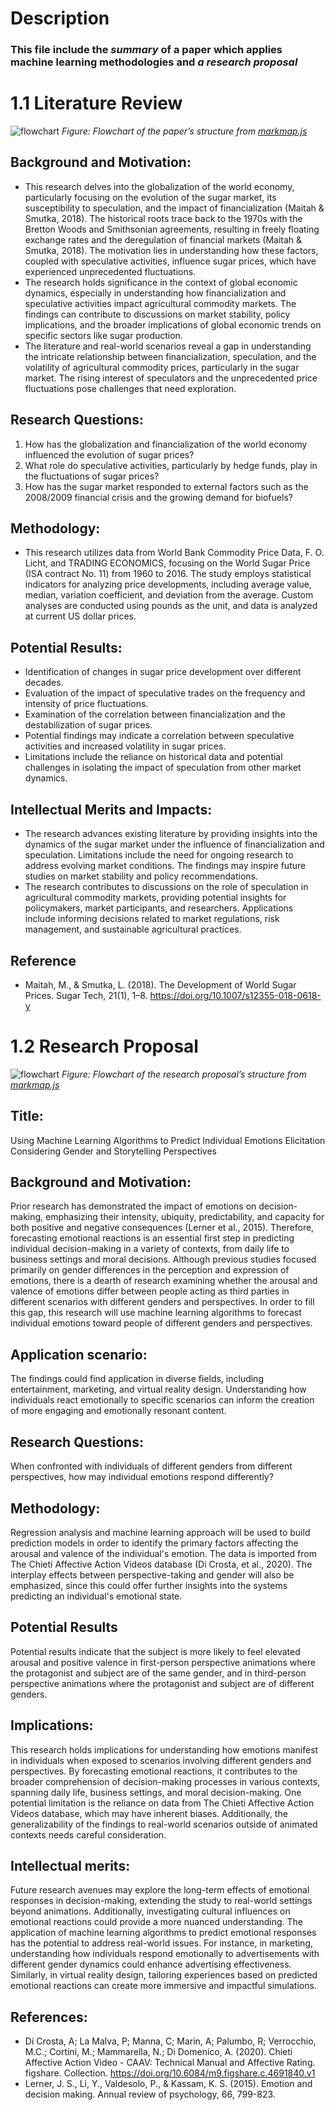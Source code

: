 # Description
### This file include the *summary* of a paper which applies machine learning methodologies and *a research proposal*
# 1.1 Literature Review
![flowchart](flowchart10.png)
*Figure: Flowchart of the paper’s structure from [markmap.js](https://markmap.js.org/)* 
## Background and Motivation:
-  This research delves into the globalization of the world economy, particularly focusing on the evolution of the sugar market, its susceptibility to speculation, and the impact of financialization (Maitah & Smutka, 2018). The historical roots trace back to the 1970s with the Bretton Woods and Smithsonian agreements, resulting in freely floating exchange rates and the deregulation of financial markets (Maitah & Smutka, 2018). The motivation lies in understanding how these factors, coupled with speculative activities, influence sugar prices, which have experienced unprecedented fluctuations.
-  The research holds significance in the context of global economic dynamics, especially in understanding how financialization and speculative activities impact agricultural commodity markets. The findings can contribute to discussions on market stability, policy implications, and the broader implications of global economic trends on specific sectors like sugar production.
-  The literature and real-world scenarios reveal a gap in understanding the intricate relationship between financialization, speculation, and the volatility of agricultural commodity prices, particularly in the sugar market. The rising interest of speculators and the unprecedented price fluctuations pose challenges that need exploration.
## Research Questions:
1. How has the globalization and financialization of the world economy influenced the evolution of sugar prices?
2. What role do speculative activities, particularly by hedge funds, play in the fluctuations of sugar prices?
3. How has the sugar market responded to external factors such as the 2008/2009 financial crisis and the growing demand for biofuels?
## Methodology:
-  This research utilizes data from World Bank Commodity Price Data, F. O. Licht, and TRADING ECONOMICS, focusing on the World Sugar Price (ISA contract No. 11) from 1960 to 2016. The study employs statistical indicators for analyzing price developments, including average value, median, variation coefficient, and deviation from the average. Custom analyses are conducted using pounds as the unit, and data is analyzed at current US dollar prices.
## Potential Results:
-  Identification of changes in sugar price development over different decades.
-  Evaluation of the impact of speculative trades on the frequency and intensity of price fluctuations.
-  Examination of the correlation between financialization and the destabilization of sugar prices.
-  Potential findings may indicate a correlation between speculative activities and increased volatility in sugar prices.
-  Limitations include the reliance on historical data and potential challenges in isolating the impact of speculation from other market dynamics.
## Intellectual Merits and Impacts:
-  The research advances existing literature by providing insights into the dynamics of the sugar market under the influence of financialization and speculation. Limitations include the need for ongoing research to address evolving market conditions. The findings may inspire future studies on market stability and policy recommendations.
-  The research contributes to discussions on the role of speculation in agricultural commodity markets, providing potential insights for policymakers, market participants, and researchers. Applications include informing decisions related to market regulations, risk management, and sustainable agricultural practices.
## Reference 
-  Maitah, M., & Smutka, L. (2018). The Development of World Sugar Prices. Sugar Tech, 21(1), 1–8. https://doi.org/10.1007/s12355-018-0618-y

# 1.2 Research Proposal
![flowchart](flowchart1.png)
*Figure: Flowchart of the research proposal’s structure from [markmap.js](https://markmap.js.org/)* 
## Title: 
Using Machine Learning Algorithms to Predict Individual Emotions Elicitation Considering Gender and Storytelling Perspectives
## Background and Motivation: 
Prior research has demonstrated the impact of emotions on decision-making, emphasizing their intensity, ubiquity, predictability, and capacity for both positive and negative consequences (Lerner et al., 2015). Therefore, forecasting emotional reactions is an essential first step in predicting individual decision-making in a variety of contexts, from daily life to business settings and moral decisions. Although previous studies focused primarily on gender differences in the perception and expression of emotions, there is a dearth of research examining whether the arousal and valence of emotions differ between people acting as third parties in different scenarios with different genders and perspectives. In order to fill this gap, this research will use machine learning algorithms to forecast individual emotions toward people of different genders and perspectives. 
## Application scenario:
The findings could find application in diverse fields, including entertainment, marketing, and virtual reality design. Understanding how individuals react emotionally to specific scenarios can inform the creation of more engaging and emotionally resonant content.
## Research Questions:
When confronted with individuals of different genders from different perspectives, how may individual emotions respond differently? 
## Methodology:
Regression analysis and machine learning approach will be used to build prediction models in order to identify the primary factors affecting the arousal and valence of the individual's emotion. The data is imported from The Chieti Affective Action Videos database (Di Crosta, et al., 2020). The interplay effects between perspective-taking and gender will also be emphasized, since this could offer further insights into the systems predicting an individual's emotional state.
## Potential Results
Potential results indicate that the subject is more likely to feel elevated arousal and positive valence in first-person perspective animations where the protagonist and subject are of the same gender, and in third-person perspective animations where the protagonist and subject are of different genders.
## Implications: 
This research holds implications for understanding how emotions manifest in individuals when exposed to scenarios involving different genders and perspectives. By forecasting emotional reactions, it contributes to the broader comprehension of decision-making processes in various contexts, spanning daily life, business settings, and moral decision-making. One potential limitation is the reliance on data from The Chieti Affective Action Videos database, which may have inherent biases. Additionally, the generalizability of the findings to real-world scenarios outside of animated contexts needs careful consideration.
## Intellectual merits: 
Future research avenues may explore the long-term effects of emotional responses in decision-making, extending the study to real-world settings beyond animations. Additionally, investigating cultural influences on emotional reactions could provide a more nuanced understanding. The application of machine learning algorithms to predict emotional responses has the potential to address real-world issues. For instance, in marketing, understanding how individuals respond emotionally to advertisements with different gender dynamics could enhance advertising effectiveness. Similarly, in virtual reality design, tailoring experiences based on predicted emotional reactions can create more immersive and impactful simulations.
## References:
-  Di Crosta, A; La Malva, P; Manna, C; Marin, A; Palumbo, R; Verrocchio, M.C.; Cortini, M.; Mammarella, N.; Di Domenico, A. (2020). Chieti Affective Action Video - CAAV: Technical Manual and Affective Rating. figshare. Collection. https://doi.org/10.6084/m9.figshare.c.4691840.v1
-  Lerner, J. S., Li, Y., Valdesolo, P., & Kassam, K. S. (2015). Emotion and decision making. Annual review of psychology, 66, 799-823.
